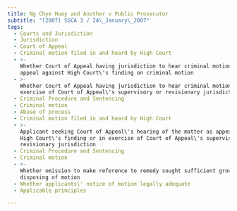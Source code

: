 ```yaml
---
title: Ng Chye Huey and Another v Public Prosecutor
subtitle: "[2007] SGCA 3 / 24\_January\_2007"
tags:
  - Courts and Jurisdiction
  - Jurisdiction
  - Court of Appeal
  - Criminal motion filed in and heard by High Court
  - >-
    Whether Court of Appeal having jurisdiction to hear criminal motion as
    appeal against High Court\'s finding on criminal motion
  - >-
    Whether Court of Appeal having jurisdiction to hear criminal motion in
    exercise of Court of Appeal\'s supervisory or revisionary jurisdiction
  - Criminal Procedure and Sentencing
  - Criminal motion
  - Abuse of process
  - Criminal motion filed in and heard by High Court
  - >-
    Applicant seeking Court of Appeal\'s hearing of the matter as appeal against
    High Court\'s finding or in exercise of Court of Appeal\'s supervisory or
    revisionary jurisdiction
  - Criminal Procedure and Sentencing
  - Criminal motion
  - >-
    Whether omission to make reference to remedy sought sufficient grounds for
    disposing of motion
  - Whether applicants\' notice of motion legally adequate
  - Applicable principles

---
```


